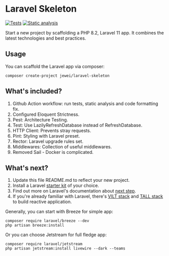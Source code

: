 # Laravel Skeleton

[![Tests](https://github.com/jewei/laravel-skeleton/actions/workflows/tests.yml/badge.svg)](https://github.com/jewei/laravel-skeleton/actions/workflows/tests.yml)
[![Static analysis](https://github.com/jewei/laravel-skeleton/actions/workflows/static-analysis.yml/badge.svg)](https://github.com/jewei/laravel-skeleton/actions/workflows/static-analysis.yml)

Start a new project by scaffolding a PHP 8.2, Laravel 11 app. It combines the latest technologies and best practices.

## Usage

You can scaffold the Laravel app via composer:

```
composer create-project jewei/laravel-skeleton
```

## What's included?

1. Github Action workflow: run tests, static analysis and code formatting fix.
2. Configured Eloquent Strictness.
3. Pest: Architecture Testing.
4. Test: Use LazilyRefreshDatabase instead of RefreshDatabase.
5. HTTP Client: Prevents stray requests.
6. Pint: Styling with Laravel preset.
7. Rector: Laravel upgrade rules set.
8. Middlewares: Collection of useful middlewares.
9. Removed Sail - Docker is complicated.

## What's next?

1. Update this file README.md to reflect your new project.
2. Install a Laravel [starter kit](https://laravel.com/docs/master/starter-kits) of your choice.
3. Find out more on Laravel's documentation about [next step](https://laravel.com/docs/master#next-steps).
4. If you're already familiar with Laravel, there's [VILT stack](https://viltstack.dev/) and [TALL stack](https://tallstack.dev/) to build reactive application.

Generally, you can start with Breeze for simple app:

```
composer require laravel/breeze --dev
php artisan breeze:install
```

Or you can choose Jetstream for full fledge app:

```
composer require laravel/jetstream
php artisan jetstream:install livewire --dark --teams
```